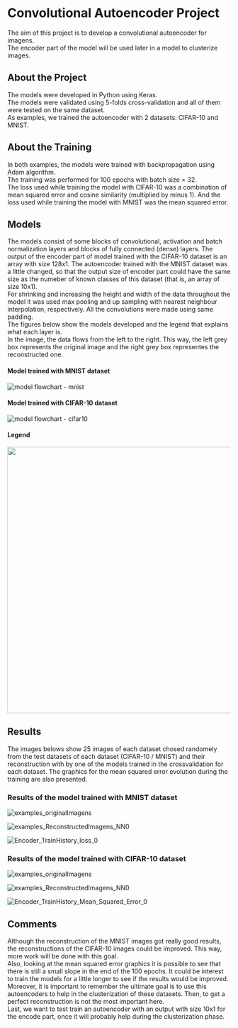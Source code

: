 # Convolutional Autoencoder Project

The aim of this project is to develop a convolutional autoencoder for imagens. <br/>
The encoder part of the model will be used later in a model to clusterize images.

## About the Project

The models were developed in Python using Keras.<br/>
The models were validated using 5-folds cross-validation and all of them were tested on the same dataset.<br/>
As examples, we trained the autoencoder with 2 datasets: CIFAR-10 and MNIST.

## About the Training
In both examples, the models were trained with backpropagation using Adam  algorithm.<br/>
The training was performed for 100 epochs with batch size = 32.<br/>
The loss used while training the model with CIFAR-10 was a combination of mean squared error and cosine similarity (multiplied by minus 1). And the loss used while training the model with MNIST was the mean squared error.


## Models

The models consist of some blocks of convolutional, activation and batch normalization layers and blocks of fully connected (dense) layers. The output of the encoder part of model trained with the CIFAR-10 dataset is an array with size 128x1. The autoencoder trained with the MNIST dataset was a little changed, so that the output size of encoder part could have the same size as the numeber of known classes of this dataset (that is, an array of size 10x1).<br/>
For shrinking and increasing the height and width of the data throughout the model it was used max pooling and up sampling with nearest neighbour interpolation, respectively. All the convolutions were made using same padding.  <br/>
The figures below show the models developed and the legend that explains what each layer is.<br/>
In the image, the data flows from the left to the right. This way, the left grey box represents the original image and the right grey box representes the reconstructed one. 

#### Model trained with MNIST dataset

![model flowchart - mnist](https://user-images.githubusercontent.com/58445878/103463149-0cd0ff80-4d09-11eb-8957-a0079d98d89e.png)

#### Model trained with CIFAR-10 dataset

![model flowchart - cifar10](https://user-images.githubusercontent.com/58445878/103463163-1fe3cf80-4d09-11eb-9375-a5f42160ac97.png)

#### Legend

<img src="https://user-images.githubusercontent.com/58445878/103463169-2b36fb00-4d09-11eb-80e9-b5bff48420d7.png" width="600">


## Results

The images belows show 25 images of each dataset chosed randomely from the test datasets of each dataset (CIFAR-10 / MNIST) and their reconstruction with by one of the models trained in the crossvalidation for each dataset. The graphics for the mean squared error evolution during the training are also presented.

### Results of the model trained with MNIST dataset

![examples_originalImagens](https://user-images.githubusercontent.com/58445878/103464279-32fa9d80-4d11-11eb-9ad6-9ea8cd79f6d8.jpg)

![examples_ReconstructedImagens_NN0](https://user-images.githubusercontent.com/58445878/103464281-355cf780-4d11-11eb-9864-664fc3c75d93.jpg)

![Encoder_TrainHistory_loss_0](https://user-images.githubusercontent.com/58445878/103463429-122f4980-4d0b-11eb-94f7-f018b1e41191.jpg)

### Results of the model trained with CIFAR-10 dataset

![examples_originalImagens](https://user-images.githubusercontent.com/58445878/103464293-50c80280-4d11-11eb-90f5-24bbf12864ab.jpg)

![examples_ReconstructedImagens_NN0](https://user-images.githubusercontent.com/58445878/103464297-53c2f300-4d11-11eb-8fa5-2c2a273c9810.jpg)

![Encoder_TrainHistory_Mean_Squared_Error_0](https://user-images.githubusercontent.com/58445878/103463473-60dce380-4d0b-11eb-84ee-46b982e8caf6.jpg)


## Comments

Although the reconstruction of the MNIST images got really good results, the reconstructions of the CIFAR-10 images could be improved. This way, more work will be done with this goal.<br/>
Also, looking at the  mean squared error graphics it is possible to see that there is still a small slope in the end of the 100 epochs. It could be interest to train the models for a little longer to see if the results would be improved.
Moreover, it is important to remember the ultimate goal is to use this autoencoders to help in the clusterization of these datasets. Then, to get a perfect reconstruction is not the most important here.<br/>
Last, we want to test train an autoencoder with an output with size 10x1 for the encode part, once it will probably help during the clusterization phase.<br/>
